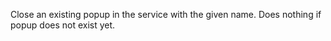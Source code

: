 Close an existing popup in the service with the given name. Does nothing if popup does not exist yet.